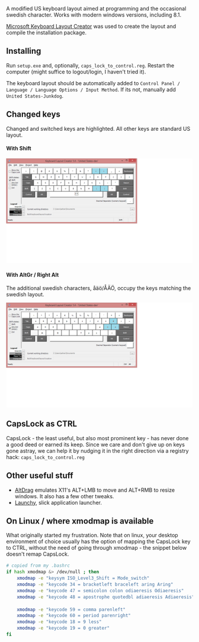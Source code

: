 A modified US keyboard layout aimed at programming and the occasional swedish character.
Works with modern windows versions, including 8.1.

[Microsoft Keyboard Layout Creator](http://www.microsoft.com/en-us/download/details.aspx?id=22339) was
used to create the layout and compile the installation package.


## Installing
Run `setup.exe` and, optionally, `caps_lock_to_control.reg`. Restart the computer (might suffice
to logout/login, I haven't tried it).

The keyboard layout  should be automatically added to `Control Panel / Language / Language Options / Input Method`.
If its not, manually add `United States-Junkdog`.


## Changed keys
Changed and switched keys are highlighted. All other keys are standard US layout.


#### With Shift
![with shift](https://github.com/junkdog/win-programmer-keyboard/raw/master/images/layout-shift.png)


#### With AltGr / Right Alt
The additional swedish characters, åäö/ÅÄÖ, occupy the keys matching the swedish layout.

![with shift](https://github.com/junkdog/win-programmer-keyboard/raw/master/images/layout-altgr.png)


## CapsLock as CTRL
CapsLock - the least useful, but also most prominent key - has never done
a good deed or earned its keep. Since we care and don't give up on keys gone astray,
we can help it by nudging it in the right direction via a registry hack:
`caps_lock_to_control.reg`


## Other useful stuff
- [AltDrag](https://stefansundin.github.io/altdrag/) emulates X11's ALT+LMB to move and ALT+RMB
  to resize windows. It also has a few other tweaks.
- [Launchy](http://www.launchy.net/), slick application launcher.

## On Linux / where xmodmap is available
What originally started my frustration. Note that on linux, your desktop environment
of choice usually has the option of mapping the CapsLock key to CTRL, without the
need of going through xmodmap - the snippet below doesn't remap CapsLock.

```bash
# copied from my .bashrc
if hash xmodmap &> /dev/null ; then
    xmodmap -e "keysym ISO_Level3_Shift = Mode_switch"
    xmodmap -e "keycode 34 = bracketleft braceleft aring Aring"
    xmodmap -e "keycode 47 = semicolon colon odiaeresis Odiaeresis"
    xmodmap -e "keycode 48 = apostrophe quotedbl adiaeresis Adiaeresis"

    xmodmap -e "keycode 59 = comma parenleft"
    xmodmap -e "keycode 60 = period parenright"
    xmodmap -e "keycode 18 = 9 less"
    xmodmap -e "keycode 19 = 0 greater"
fi
```


